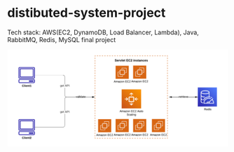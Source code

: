 # distibuted-system-project
Tech stack: AWS(EC2, DynamoDB, Load Balancer, Lambda), Java, RabbitMQ, Redis, MySQL
final project

![alt text](image.png)
